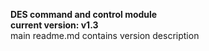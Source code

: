 **DES command and control module**
<br>
**current version: v1.3**
<br>main readme.md contains version description 
<br>
